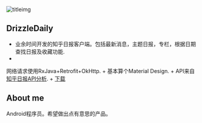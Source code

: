 ![titleimg][imgurl]
## DrizzleDaily

+  业余时间开发的知乎日报客户端。包括最新消息，主题日报，专栏，根据日期查找日报及收藏功能.
+
网络请求使用RxJava+Retrofit+OkHttp.
+
基本算个Material Design.
+
API来自[知乎日报API分析][apiurl].
+
[下载][downloadurl]

  [apiurl]:https://github.com/izzyleung/ZhihuDailyPurify/wiki/%E7%9F%A5%E4%B9%8E%E6%97%A5%E6%8A%A5-API-%E5%88%86%E6%9E%90
  [downloadurl]:http://fir.im/w7g1
  [imgurl]:http://firicon.fir.im/90013aed0169843099f548c0dd4a91883531b526

## About me
>
  Android程序员。希望做出点有意思的产品。
